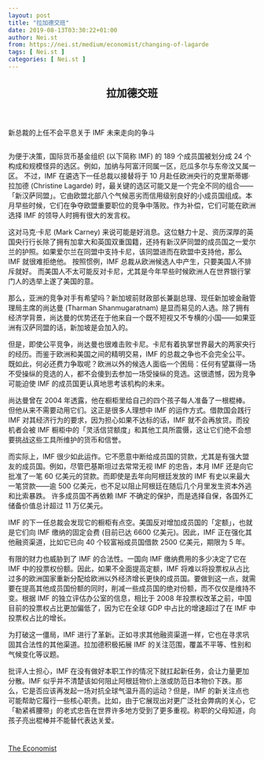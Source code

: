 ```yaml
---
layout: post
title: "拉加德交班"
date: 2019-08-13T03:30:22+01:00
author: Nei.st
from: https://nei.st/medium/economist/changing-of-lagarde
tags: [ Nei.st ]
categories: [ Nei.st ]
---
```


<article class="post-2178 post type-post status-publish format-standard hentry category-economist" id="post-2178">
 <header class="page-header medium Archives">
  <div class="page-header__image">
  </div>
  <div class="page-header__content">
   <h1 class="page-title text-align-center">
    拉加德交班
   </h1>
  </div>
 </header>
 <div class="entry-content aesop-entry-content" id="post-2178-content">
  <link as="font" crossorigin="anonymous" href="//cdn.jsdelivr.net/gh/0nd1jyU39XQ/_/glyph/font-face/0uIzqoZjSuJfvSBnvgXTcApMtcVhMcpr.woff" rel="preload" type="font/woff"/>
  <link as="font" crossorigin="anonymous" href="//cdn.jsdelivr.net/gh/0nd1jyU39XQ/_/glyph/font-face/1sTnSLZWDKucPX6SAk.woff" rel="preload" type="font/woff"/>
  <p class="blog-post__description">
   新总裁的上任不会平息关于 IMF 未来走向的争斗
  </p>
  <span id="more-2178">
  </span>
  <div class="navigation__primary-inner">
   <a class="economist__link-logo" href="//nei.st/medium/economist">
   </a>
  </div>
  <div class="container img component-image">
   <div class="aspectRatioPlaceholder">
    <div class="progressiveMedia" data-height="720" data-width="1280">
     <img alt="" class="progressiveMedia-image" data-src="https://cdn.jsdelivr.net/gh/0nd1jyU39XQ/_/img/1/e52bf525ly1g5ec7bletoj20zk0k0q84.jpg" src="https://cdn.jsdelivr.net/gh/0nd1jyU39XQ/_/img/1/e52bf525ly1g5ec7bletoj20zk0k0q84.jpg"/>
    </div>
   </div>
  </div>
  <p>
   <span class="markup--p">
    为便于决策，国际货币基金组织 (以下简称 IMF) 的 189 个成员国被划分成 24 个构成和规模怪异的选区。例如，加纳与阿富汗同属一区，厄瓜多尔与东帝汶又属一区。
   </span>
   不过，IMF 在遴选下一任总裁以接替将于 10 月赴任欧洲央行的克里斯蒂娜·拉加德 (Christine Lagarde) 时，最关键的选区可能又是一个完全不同的组合——「新汉萨同盟」。它由欧盟北部八个气候恶劣而信用级别良好的小成员国组成。本月早些时候，它们在争夺欧盟重要职位的竞争中落败。作为补偿，它们可能在欧洲选择 IMF 的领导人时拥有很大的发言权。
  </p>
  <p>
   这对马克·卡尼 (Mark Carney) 来说可能是好消息。这位魅力十足、资历深厚的英国央行行长除了拥有加拿大和英国双重国籍，还持有新汉萨同盟的成员国之一爱尔兰的护照。如果爱尔兰在同盟中支持卡尼，该同盟进而在欧盟中支持他，那么 IMF 就很难拒绝他。
   <span class="markup--p">
    按照惯例，IMF 总裁从欧洲候选人中产生，只要美国人不排斥就好。
   </span>
   而美国人不太可能反对卡尼，尤其是今年早些时候欧洲人在世界银行掌门人的选举上遂了美国的意。
  </p>
  <p>
   那么，亚洲的竞争对手有希望吗？新加坡前财政部长兼副总理、现任新加坡金融管理局主席的尚达曼 (Tharman Shanmugaratnam) 是显而易见的人选。除了拥有经济学背景，尚达曼的优势还在于他来自一个既不短视又不专横的小国——如果亚洲有汉萨同盟的话，新加坡是会加入的。
  </p>
  <p>
   但是，即使公平竞争，尚达曼也很难击败卡尼。卡尼有着执掌世界最大的两家央行的经历。而鉴于欧洲和美国之间的精明交易，IMF 的总裁之争也不会完全公平。既如此，何必还费力争取呢？欧洲以外的候选人面临一个困局：任何有望赢得一场不受操纵的竞选的人，都不会傻到去参加一场受操纵的竞选。这很遗憾，因为竞争可能迫使 IMF 的成员国更认真地思考该机构的未来。
  </p>
  <p>
   尚达曼曾在 2004 年透露，他在橱柜里给自己的四个孩子每人准备了一根棍棒。但他从来不需要动用它们。这正是很多人理想中 IMF 的运作方式。借款国会践行 IMF 对其经济行为的要求，因为担心如果不达标的话，IMF 就不会再放贷。而投机者会被 IMF 橱柜中的「灵活信贷额度」和其他工具所震慑，这让它们绝不会想要挑战这些工具所维护的货币和信誉。
  </p>
  <div class="code-block code-block-1" style="margin: 8px 0; clear: both;">
   <div class="container ads_KbHEVhh8Rw">
    <div class="card card--blog post-sidebar">
     <div class="card-body">
      <div class="logo_ngcontent-kty-0">
      </div>
      <div class="iframe-blocker U6XAMK63Vh00WqvF2BacIQ">
       <div class="background-h60B">
       </div>
       <div class="WumZiPCS4MeMw4pxQ">
       </div>
      </div>
     </div>
     <div class="card-footer">
      <div class="card-footer-wrapper" layout="row bottom-left">
      </div>
     </div>
    </div>
   </div>
  </div>
  <p>
   而实际上，IMF 很少如此运作。它不愿意中断给成员国的贷款，尤其是有强大盟友的成员国。例如，尽管巴基斯坦过去常常无视 IMF 的忠告，本月 IMF 还是向它批准了一笔 60 亿美元的贷款。而即使是去年向阿根廷发放的 IMF 有史以来最大一笔贷款——逾 500 亿美元，也不足以阻止阿根廷在随后几个月里发生资本外逃和比索暴跌。
   <span class="markup--p">
    许多成员国不再依赖 IMF 不确定的保护，而是选择自保，各国外汇储备价值总计超过 11 万亿美元。
   </span>
  </p>
  <p>
   <span class="markup--p">
    IMF 的下一任总裁会发现它的橱柜有点空。美国反对增加成员国的「定额」，也就是它们向 IMF 缴纳的固定会费 (目前已达 6600 亿美元)。因此，IMF 正在强化其他融资渠道，比如它已向 40 个较富裕成员国借款 2500 亿美元，期限为 5 年。
   </span>
  </p>
  <p>
   <span class="markup--p">
    有限的财力也威胁到了 IMF 的合法性。一国向 IMF 缴纳费用的多少决定了它在 IMF 中的投票权份额。因此，如果不全面提高定额，IMF 将难以将投票权从占比过多的欧洲国家重新分配给欧洲以外经济增长更快的成员国。要做到这一点，就需要在提高其他成员国份额的同时，削减一些成员国的绝对份额，而不仅仅是维持不变。根据 IMF 的独立评估办公室的信息，相比于 2008 年投票权改革之前，中国目前的投票权占比更加偏低了，因为它在全球 GDP 中占比的增速超过了在 IMF 中投票权占比的增长。
   </span>
  </p>
  <p>
   为打破这一僵局，IMF 进行了革新。正如寻求其他融资渠道一样，它也在寻求巩固其合法性的其他渠道。拉加德积极拓展 IMF 的关注范围，覆盖不平等、性别和气候变化等议题。
  </p>
  <p>
   批评人士担心，IMF 在没有做好本职工作的情况下就扛起新任务，会让力量更加分散。IMF 似乎并不清楚该如何阻止阿根廷物价上涨或防范日本物价下跌。那么，它是否应该再发起一场对抗全球气温升高的运动？但是，IMF 的新关注点也可能帮助它履行一些核心职责。比如，由于它展现出对更广泛社会弊病的关心，它「勒紧裤腰带」的老式忠告在世界许多地方受到了更多重视。称职的父母知道，向孩子亮出棍棒并不能替代表达关爱。
  </p>
  <div class="container ag ah">
   <div class="fe n el">
    <a class="dt du bn bo bp bq br bs bt bu dv dw bx by dx dy" href="https://nei.st/medium/economist?source=https://www.economist.com/finance-and-economics/2019/07/11/the-choice-of-the-imfs-next-boss-could-be-a-coronation">
     <div class="c ff fg ag ah fh el fi fj ce fk fl fm fn fo fp fq fr fs ft fu">
      <div class="bs em en eo ep eq fv ah fw fg ag bm eu fx q fy fz p ac">
      </div>
     </div>
    </a>
   </div>
  </div>
  <div class="code-block code-block-2" style="margin: 8px 0; clear: both;">
   <br/>
   <div class="container ads_KbHEVhh8Rw">
    <div class="card card--blog post-sidebar">
     <div class="card-body">
      <div class="logo_ngcontent-kty-0">
      </div>
      <div class="iframe-blocker U6XAMK63Vh00WqvF2BacIQ">
       <div class="background-h60B">
       </div>
       <div class="WumZiPCS4MeMw4pxQ">
       </div>
      </div>
     </div>
     <div class="card-footer">
      <div class="card-footer-wrapper" layout="row bottom-left">
      </div>
     </div>
    </div>
   </div>
  </div>
 </div>
 <footer class="entry-footer">
  <div class="categories icon-link">
   <a href="https://nei.st/category/medium/economist" rel="category tag">
    The Economist
   </a>
  </div>
 </footer>
</article>

